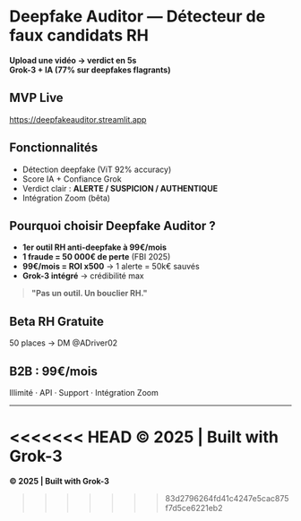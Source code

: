 # Deepfake Auditor — Détecteur de faux candidats RH

**Upload une vidéo → verdict en 5s**  
**Grok-3 + IA (77% sur deepfakes flagrants)**

## MVP Live
https://deepfakeauditor.streamlit.app

## Fonctionnalités
- Détection deepfake (ViT 92% accuracy)
- Score IA + Confiance Grok
- Verdict clair : **ALERTE / SUSPICION / AUTHENTIQUE**
- Intégration Zoom (bêta)

## Pourquoi choisir Deepfake Auditor ?
- **1er outil RH anti-deepfake à 99€/mois**  
- **1 fraude = 50 000€ de perte** (FBI 2025)  
- **99€/mois = ROI x500** → 1 alerte = 50k€ sauvés  
- **Grok-3 intégré** → crédibilité max

> **"Pas un outil. Un bouclier RH."**

## Beta RH Gratuite
50 places → DM @ADriver02

## B2B : 99€/mois
Illimité · API · Support · Intégration Zoom

---
<<<<<<< HEAD
**© 2025 | Built with Grok-3**
=======
**© 2025 | Built with Grok-3**
>>>>>>> 83d2796264fd41c4247e5cac875f7d5ce6221eb2
